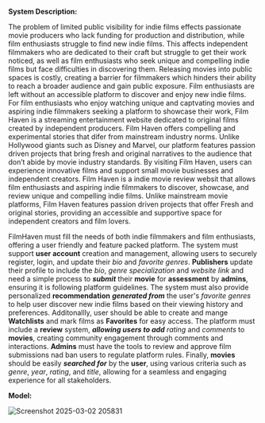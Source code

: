 <!-- rough draft for del. 3 from info gathered in meeting -->

**System Description:**
<!--first pargraph of system decription that inlcudes problem statement, product porposition, and Value Porposition. Still needs key requirments of system that is awaiting compleiion of class digram -->
The problem of limited public visibility for indie films effects passionate movie producers who lack funding for production and distribution, while film enthusiasts struggle to find new indie films. This affects independent filmmakers who are dedicated to their craft but struggle to get their work noticed, as well as film enthusiasts who seek unique and compelling indie films but face difficulties in discovering them. Releasing movies into public spaces is costly, creating a barrier for filmmakers which hinders their ability to reach a broader audience and gain public exposure. Film enthusiasts are left without an accessible platform to discover and enjoy new indie films. For film enthusiasts who enjoy watching unique and captvating movies and aspiring indie filmmakers seeking a platform to showcase their work, Film Haven is a streaming entertainment website dedicated to original films created by independent producers. Film Haven offers compelling and experimental stories that difer from mainstream industry norms. Unlike Hollywood giants such as Disney and Marvel, our platform features passion driven projects that bring fresh and original narratives to the audience that don’t abide by movie industry standards. By visiting Film Haven, users can experience innovative films and support small movie businesses and independent creators. Film Haven is a indie movie review websit that allows film enthusiasts and aspiring indie filmmakers to discover, showcase, and review unique and compelling indie films. Unlike mainstream movie platforms, Film Haven features passion driven projects that offer Fresh and original stories, providing an accessible and supportive space for independent creators and film lovers.

FilmHaven must fill the needs of both indie filmmakers and film enthusiasts, offering a user friendly and feature packed platform. The system must support **user account** creation and management, allowing users to securely register, login, and update their *bio* and *favorite genres*. **Publishers** update their profile to include the *bio*, *genre specialization* and *website link* and need a simple process to ***submit*** their **movie** for **assessment** by **admins**, ensuring it is following platform guidelines. The system must also provide personalized **recommendation** ***generated from*** the user's *favorite genres* to help user discover new indie films based on their viewing history and preferences. Additonallly, user should be able to create and mange **Watchlists** and mark films as **Favorites** for easy access. The platform must include a **review** system, ***allowing users to add*** *rating* and *comments* to **movies**,  creating community engagement through comments and interactions. **Admins** must have the tools to review and approve film submissions nad ban users to regulate platform rules. Finally, **movies** should be easily ***searched for*** by the **user**, using various criteria such as *genre*, *year*, *rating*, and *title*, allowing for a seamless and engaging experience for all stakeholders.
<!-- awating class digrams -->



**Model:**
<!-- diagram to be developed -->
![Screenshot 2025-03-02 205831](https://github.com/user-attachments/assets/e32d92e1-36a8-49cd-a3cc-927795047bae)

    
